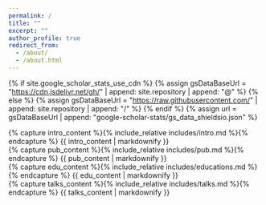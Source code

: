 ```yaml
---
permalink: /
title: ""
excerpt: ""
author_profile: true
redirect_from: 
  - /about/
  - /about.html
---
```


{% if site.google_scholar_stats_use_cdn %}
{% assign gsDataBaseUrl = "https://cdn.jsdelivr.net/gh/" | append: site.repository | append: "@" %}
{% else %}
{% assign gsDataBaseUrl = "https://raw.githubusercontent.com/" | append: site.repository | append: "/" %}
{% endif %}
{% assign url = gsDataBaseUrl | append: "google-scholar-stats/gs_data_shieldsio.json" %}

<div id="home" class="page-section">
  {% capture intro_content %}{% include_relative includes/intro.md %}{% endcapture %}
  {{ intro_content | markdownify }}
</div>

<div id="publications" class="page-section">
  {% capture pub_content %}{% include_relative includes/pub.md %}{% endcapture %}
  {{ pub_content | markdownify }}
</div>

<div id="educations" class="page-section">
  {% capture edu_content %}{% include_relative includes/educations.md %}{% endcapture %}
  {{ edu_content | markdownify }}
</div>

<div id="talks" class="page-section">
  {% capture talks_content %}{% include_relative includes/talks.md %}{% endcapture %}
  {{ talks_content | markdownify }}
</div>

<script>
document.addEventListener("DOMContentLoaded", function() {
    // 1. 获取所有的内容板块和导航链接
    const sections = document.querySelectorAll('.page-section');
    const navLinks = document.querySelectorAll('.greedy-nav a'); // 模板的导航链接class

    // 2. 定义一个函数，用来显示指定的板块，隐藏其他所有板块
    function showSection(targetId) {
        let sectionFound = false;
        sections.forEach(section => {
            if (section.id === targetId) {
                section.style.display = 'block';
                sectionFound = true;
            } else {
                section.style.display = 'none';
            }
        });
        // 如果找不到匹配的板块 (例如点击了主页链接)，就显示 home 板块
        if (!sectionFound) {
            document.getElementById('home').style.display = 'block';
        }
    }

    // 3. 页面加载时，根据URL的锚点决定显示哪个板块
    const currentHash = window.location.hash.substring(1); // 获取URL中的锚点, 去掉'#'
    if (currentHash) {
        showSection(currentHash);
    } else {
        showSection('home'); // 如果没有锚点，默认显示 home 板块
    }

    // 4.为每一个导航链接添加点击事件
    navLinks.forEach(link => {
        link.addEventListener('click', function(e) {
            // 获取目标板块的ID (从 href="/#publications" 中提取 "publications")
            const targetId = this.getAttribute('href').split('#')[1];

            if (targetId) {
                // 阻止默认的滚动行为
                e.preventDefault();
                // 显示目标板块
                showSection(targetId);
                // 更新URL的锚点，这样用户可以复制和分享链接
                window.history.pushState(null, '', '#' + targetId);
            }
        });
    });

    // 5. 监听浏览器前进/后退按钮
    window.addEventListener('popstate', function() {
        const currentHash = window.location.hash.substring(1);
        if (currentHash) {
            showSection(currentHash);
        } else {
            showSection('home');
        }
    });
});
</script>